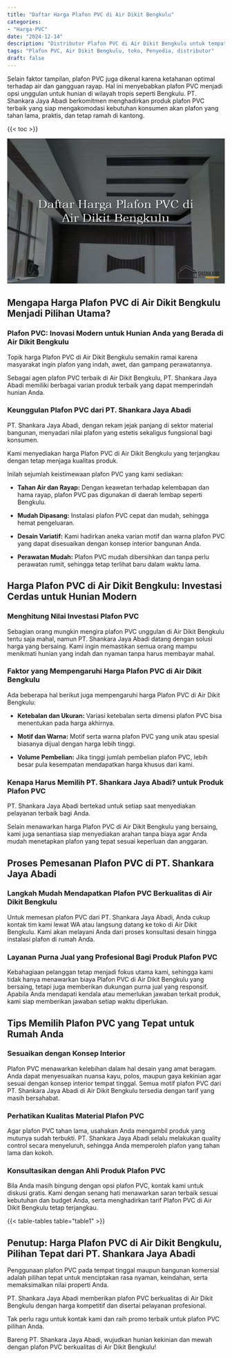 ```yaml
---
title: "Daftar Harga Plafon PVC di Air Dikit Bengkulu"
categories: 
- "Harga-PVC"
date: "2024-12-14"
description: "Distributor Plafon PVC di Air Dikit Bengkulu untuk tempat tinggal, kantor, dan toko. Material unggulan, beragam motif, warna modern, beserta servis pemasangan dikerjakan oleh tenaga ahli profesional dan garansi resmi!|Jasa penyediaan Plafon PVC di Air Dikit Bengkulu untuk kebutuhan tempat tinggal, kantor, maupun toko, beserta material unggulan dan instalasi oleh tenaga ahli ahli serta garansi resmi.|Solusi Plafon PVC di Air Dikit Bengkulu yang andal bagi hunian, perkantoran, dan toko, dengan produk berkualitas dan penempatan dikerjakan oleh teknisi ahli serta kepastian resmi.|Penyediaan Plafon PVC di Air Dikit Bengkulu bagi rumah, office, serta toko, beserta produk unggulan dan pemasangan dikerjakan oleh tenaga ahli berpengalaman, dilengkapi beserta jaminan resmi.}"
tags: "Plafon PVC, Air Dikit Bengkulu, toko, Penyedia, distributor"
draft: false
---
```


Selain faktor tampilan, plafon PVC juga dikenal karena ketahanan optimal terhadap air dan gangguan rayap. Hal ini menyebabkan plafon PVC menjadi opsi unggulan untuk hunian di wilayah tropis seperti Bengkulu. PT. Shankara Jaya Abadi berkomitmen menghadirkan produk plafon PVC terbaik yang siap mengakomodasi kebutuhan konsumen akan plafon yang tahan lama, praktis, dan tetap ramah di kantong.

{{< toc >}}

![Daftar Harga Plafon PVC di Air Dikit Bengkulu](/images/Harga-PVC/Daftar-Harga-Plafon-PVC-di-Air-Dikit-Bengkulu.png)


## Mengapa Harga Plafon PVC di Air Dikit Bengkulu Menjadi Pilihan Utama?

### Plafon PVC: Inovasi Modern untuk Hunian Anda yang Berada di Air Dikit Bengkulu

Topik harga Plafon PVC di Air Dikit Bengkulu semakin ramai karena masyarakat ingin plafon yang indah, awet, dan gampang perawatannya.

Sebagai agen plafon PVC terbaik di Air Dikit Bengkulu, PT. Shankara Jaya Abadi memiliki berbagai varian produk terbaik yang dapat memperindah hunian Anda.

### Keunggulan Plafon PVC dari PT. Shankara Jaya Abadi

PT. Shankara Jaya Abadi, dengan rekam jejak panjang di sektor material bangunan, menyadari nilai plafon yang estetis sekaligus fungsional bagi konsumen.

Kami menyediakan harga Plafon PVC di Air Dikit Bengkulu yang terjangkau dengan tetap menjaga kualitas produk.

Inilah sejumlah keistimewaan plafon PVC yang kami sediakan:

- **Tahan Air dan Rayap:** Dengan keawetan terhadap kelembapan dan hama rayap, plafon PVC pas digunakan di daerah lembap seperti Bengkulu.

- **Mudah Dipasang:** Instalasi plafon PVC cepat dan mudah, sehingga hemat pengeluaran.

- **Desain Variatif:** Kami hadirkan aneka varian motif dan warna plafon PVC yang dapat disesuaikan dengan konsep interior bangunan Anda.

- **Perawatan Mudah:** Plafon PVC mudah dibersihkan dan tanpa perlu perawatan rumit, sehingga tetap terlihat baru dalam waktu lama.

## Harga Plafon PVC di Air Dikit Bengkulu: Investasi Cerdas untuk Hunian Modern

### Menghitung Nilai Investasi Plafon PVC

Sebagian orang mungkin mengira plafon PVC unggulan di Air Dikit Bengkulu tentu saja mahal, namun PT. Shankara Jaya Abadi datang dengan solusi harga yang bersaing. Kami ingin memastikan semua orang mampu menikmati hunian yang indah dan nyaman tanpa harus membayar mahal.

### Faktor yang Mempengaruhi Harga Plafon PVC di Air Dikit Bengkulu

Ada beberapa hal berikut juga mempengaruhi harga Plafon PVC di Air Dikit Bengkulu:

- **Ketebalan dan Ukuran:** Variasi ketebalan serta dimensi plafon PVC bisa menentukan pada harga akhirnya.

- **Motif dan Warna:** Motif serta warna plafon PVC yang unik atau spesial biasanya dijual dengan harga lebih tinggi.

- **Volume Pembelian:** Jika tinggi jumlah pembelian plafon PVC, lebih besar pula kesempatan mendapatkan harga khusus dari kami.

### Kenapa Harus Memilih PT. Shankara Jaya Abadi? untuk Produk Plafon PVC

PT. Shankara Jaya Abadi bertekad untuk setiap saat menyediakan pelayanan terbaik bagi Anda.

Selain menawarkan harga Plafon PVC di Air Dikit Bengkulu yang bersaing, kami juga senantiasa siap menyediakan arahan tanpa biaya agar Anda mudah menetapkan plafon yang tepat sesuai keperluan dan anggaran.

## Proses Pemesanan Plafon PVC di PT. Shankara Jaya Abadi

### Langkah Mudah Mendapatkan Plafon PVC Berkualitas di Air Dikit Bengkulu

Untuk memesan plafon PVC dari PT. Shankara Jaya Abadi, Anda cukup kontak tim kami lewat WA atau langsung datang ke toko di Air Dikit Bengkulu. Kami akan melayani Anda dari proses konsultasi desain hingga instalasi plafon di rumah Anda.

### Layanan Purna Jual yang Profesional Bagi Produk Plafon PVC

Kebahagiaan pelanggan tetap menjadi fokus utama kami, sehingga kami tidak hanya menawarkan biaya Plafon PVC di Air Dikit Bengkulu yang bersaing, tetapi juga memberikan dukungan purna jual yang responsif. Apabila Anda mendapati kendala atau memerlukan jawaban terkait produk, kami siap memberikan jawaban setiap waktu diperlukan.

## Tips Memilih Plafon PVC yang Tepat untuk Rumah Anda

### Sesuaikan dengan Konsep Interior

Plafon PVC menawarkan kelebihan dalam hal desain yang amat beragam. Anda dapat menyesuaikan nuansa kayu, polos, maupun gaya kekinian agar sesuai dengan konsep interior tempat tinggal. Semua motif plafon PVC dari PT. Shankara Jaya Abadi di Air Dikit Bengkulu tersedia dengan tarif yang masih bersahabat.

### Perhatikan Kualitas Material Plafon PVC

Agar plafon PVC tahan lama, usahakan Anda mengambil produk yang mutunya sudah terbukti. PT. Shankara Jaya Abadi selalu melakukan quality control secara menyeluruh, sehingga Anda memperoleh plafon yang tahan lama dan kokoh.

### Konsultasikan dengan Ahli Produk Plafon PVC

Bila Anda masih bingung dengan opsi plafon PVC, kontak kami untuk diskusi gratis. Kami dengan senang hati menawarkan saran terbaik sesuai kebutuhan dan budget Anda, serta menghadirkan tarif Plafon PVC di Air Dikit Bengkulu tetap terjangkau.

{{< table-tables table="table1" >}}

## Penutup: Harga Plafon PVC di Air Dikit Bengkulu, Pilihan Tepat dari PT. Shankara Jaya Abadi

Penggunaan plafon PVC pada tempat tinggal maupun bangunan komersial adalah pilihan tepat untuk menciptakan rasa nyaman, keindahan, serta memaksimalkan nilai properti Anda.

PT. Shankara Jaya Abadi memberikan plafon PVC berkualitas di Air Dikit Bengkulu dengan harga kompetitif dan disertai pelayanan profesional.

Tak perlu ragu untuk kontak kami dan raih promo terbaik untuk plafon PVC pilihan Anda.

Bareng PT. Shankara Jaya Abadi, wujudkan hunian kekinian dan mewah dengan plafon PVC berkualitas di Air Dikit Bengkulu!